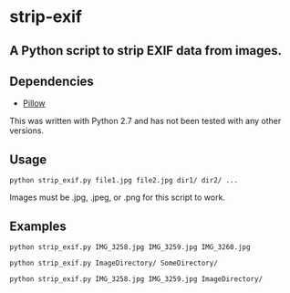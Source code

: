 # strip-exif
A Python script to strip EXIF data from images.
---

## Dependencies
* [Pillow](https://pillow.readthedocs.io/en/latest/)

This was written with Python 2.7 and has not been tested with any other versions.

## Usage
```
python strip_exif.py file1.jpg file2.jpg dir1/ dir2/ ...
```

Images must be .jpg, .jpeg, or .png for this script to work.

## Examples
```
python strip_exif.py IMG_3258.jpg IMG_3259.jpg IMG_3260.jpg
```
```
python strip_exif.py ImageDirectory/ SomeDirectory/
```
```
python strip_exif.py IMG_3258.jpg IMG_3259.jpg ImageDirectory/
```
